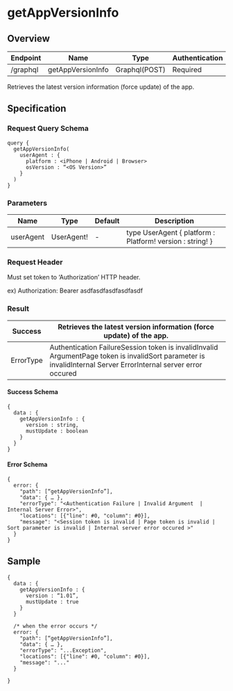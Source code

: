 # getAppVersionInfo

## Overview

| Endpoint | Name | Type | Authentication |
| --- | --- | --- | --- |
| /graphql | getAppVersionInfo | Graphql\(POST\) | Required |

Retrieves the latest version information \(force update\) of the app.

## Specification

### Request Query Schema

```text
query {
  getAppVersionInfo(
    userAgent : {
      platform : <iPhone | Android | Browser>
      osVersion : “<OS Version>”
    }
  )
}
```

### Parameters

| Name | Type | Default | Description |
| --- | --- | --- | --- |
| userAgent | UserAgent! | - | type UserAgent {  platform : Platform!  version : string! } |

### Request Header

Must set token to ‘Authorization’ HTTP header.

ex\) Authorization: Bearer asdfasdfasdfasdfasdf

### Result

| Success | Retrieves the latest version information \(force update\) of the app. |
| --- | --- |
| ErrorType | Authentication FailureSession token is invalidInvalid ArgumentPage token is invalidSort parameter is invalidInternal Server ErrorInternal server error occured |

#### Success Schema

```text
{
  data : {
    getAppVersionInfo : {
      version : string,
      mustUpdate : boolean
    }
  }
}
```

#### Error Schema

```text
{
  error: {
    "path": [“getAppVersionInfo”],
    "data": { … },
    "errorType": "<Authentication Failure | Invalid Argument  | Internal Server Error>",
    "locations": [{"line": #0, "column": #0}],
    "message": "<Session token is invalid | Page token is invalid | Sort parameter is invalid | Internal server error occured >"
  }
}
```

## Sample

```text
{
  data : {
    getAppVersionInfo : {
      version : “1.01”,
      mustUpdate : true
    }
  }

  /* when the error occurs */
  error: {
    "path": [“getAppVersionInfo”],
    "data": { … },
    "errorType": "...Exception",
    "locations": [{"line": #0, "column": #0}],
    "message": "..."
  }

}
```


